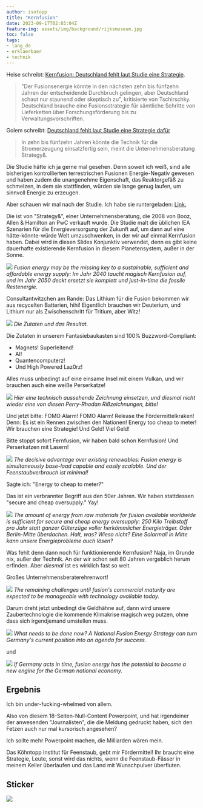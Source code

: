 ```yaml
---
author: isotopp
title: "Kernfusion"
date: 2023-09-17T02:03:04Z
feature-img: assets/img/background/rijksmuseum.jpg
toc: false
tags:
- lang_de
- erklaerbaer
- technik
---
```


Heise schreibt:
[Kernfusion: Deutschland fehlt laut Studie eine Strategie](https://www.heise.de/news/Kernfusion-Deutschland-fehlt-laut-Studie-eine-Strategie-9307661.html).
> "Der Fusionsenergie könnte in den nächsten zehn bis fünfzehn Jahren der entscheidende Durchbruch gelingen, 
> aber Deutschland schaut nur staunend oder skeptisch zu", kritisierte von Tschirschky. 
> Deutschland brauche eine Fusionsstrategie für sämtliche Schritte von Lieferketten über Forschungsförderung bis zu Verwaltungsvorschriften.

Golem schreibt:
[Deutschland fehlt laut Studie eine Strategie dafür](https://www.golem.de/news/kernfusion-vor-durchbruch-deutschland-fehlt-laut-studie-eine-strategie-dafuer-2309-177715.html)
> In zehn bis fünfzehn Jahren könnte die Technik für die Stromerzeugung einsatzfertig sein, meint die Unternehmensberatung Strategy&.

Die Studie hätte ich ja gerne mal gesehen.
Denn soweit ich weiß, sind alle bisherigen kontrollierten terrestrischen Fusionen Energie-Negativ gewesen 
und haben zudem die unangenehme Eigenschaft, das Reaktorgefäß zu schmelzen, in dem sie stattfinden, würden sie lange genug laufen,
um sinnvoll Energie zu erzeugen.

Aber schauen wir mal nach der Studie.
Ich habe sie runtergeladen:
[Link](https://www.strategyand.pwc.com/de/en/industries/energy-utilities-resources/the-fusion-revolution/strategyand-fusion-energy.pdf)[.](/uploads/2023/09/strategyand-fusion-energy.pdf)

Die ist von "Strategy&", einer Unternehmensberatung, die 2008 von Booz, Allen & Hamilton an PwC verkauft wurde.
Die Studie malt die üblichen IEA Szenarien für die Energieversorgung der Zukunft auf,
um dann auf eine hätte-könnte-würde Welt umzuschwenken, in der wir auf einmal Kernfusion haben.
Dabei wird in diesen Slides Konjunktiv verwendet, denn es gibt keine dauerhafte existierende Kernfusion in diesem Planetensystem, außer in der Sonne.

![](/uploads/2023/09/strategyand-04.jpg)
*Fusion energy may be the missing key to a sustainable, sufficient and affordable energy supply:
Im Jahr 2040 taucht magisch Kernfusion auf, und im Jahr 2050 deckt ersetzt sie komplett und just-in-time die fossile Restenergie.*

Consultantwitzchen am Rande: 
Das Lithium für die Fusion bekommen wir aus recycelten Batterien, hihi!
Eigentlich brauchen wir Deuterium, und Lithium nur als Zwischenschritt für Tritium, aber Witz!

![](/uploads/2023/09/strategyand-05.jpg)
*Die Zutaten und das Resultat.*

Die Zutaten in unserem Fantasiebaukasten sind 100% Buzzword-Compliant:

- Magnets! Superleitend!
- AI!
- Quantencomputerz!
- Und High Powered Laz0rz!

Alles muss unbedingt auf eine einsame Insel mit einem Vulkan, und wir brauchen auch eine weiße Perserkatze!

![](/uploads/2023/09/strategyand-06.jpg)
*Hier eine technisch aussehende Zeichnung einsetzen, und diesmal nicht wieder eine von diesen Perry-Rhodan Rißzeichnungen, bitte!*

Und jetzt bitte: FOMO Alarm! FOMO Alarm! Release the Fördermittelkraken!
Denn: Es ist ein Rennen zwischen den Nationen!
Energy too cheap to meter!
Wir brauchen eine Strategie!
Und Geld!
Viel Geld!

Bitte stoppt sofort Fernfusion, wir haben bald schon Kernfusion! 
Und Perserkatzen mit Lasern!

![](/uploads/2023/09/strategyand-08.jpg)
*The decisive advantage over existing renewables: Fusion energy is simultaneously base-load capable and easily scalable.
Und der Feenstaubverbrauch ist minimal!*

Sagte ich: "Energy to cheap to meter?"

Das ist ein verbrannter Begriff aus den 50er Jahren.
Wir haben stattdessen "secure and cheap oversupply."
Yay!

![](/uploads/2023/09/strategyand-09.jpg)
*The amount of energy from raw materials for fusion available worldwide is sufficient for secure and cheap energy oversupply:
250 Kilo Treibstoff pro Jahr statt ganzer Güterzüge voller herkömmlicher Energieträger.
Oder Berlin-Mitte überdachen.
Halt, was?
Wieso nicht? Eine Solarmall in Mitte kann unsere Energieprobleme auch lösen?*

Was fehlt denn dann noch für funktionierende Kernfusion?
Naja, im Grunde nix, außer der Technik.
An der wir schon seit 80 Jahren vergeblich herum erfinden.
Aber *diesmal* ist es wirklich fast so weit.

Großes Unternehmensberaterehrenwort!

![](/uploads/2023/09/strategyand-11.jpg)
*The remaining challenges until fusion's commercial maturity are expected to be manageable with technology available today.*

Darum dreht jetzt unbedingt die Geldhähne auf,
dann wird unsere Zaubertechnologie die kommende Klimakrise magisch weg putzen,
ohne dass sich irgendjemand umstellen muss.

![](/uploads/2023/09/strategyand-15.jpg)
*What needs to be done now?
A National Fusion Energy Strategy can turn Germany's current position into an agenda for success.*

und

![](/uploads/2023/09/strategyand-16.jpg)
*If Germany acts in time, fusion energy has the potential to become a new engine for the German national economy.*

## Ergebnis

Ich bin under-fucking-whelmed von allem.

Also von diesem 18-Seiten-Null-Content Powerpoint,
und hat irgendeiner der anwesenden "Journalisten", die die Meldung gedruckt haben, sich den Fetzen auch nur mal kursorisch angesehen?

Ich sollte mehr Powerpoint machen, die Milliarden wären mein.

Das Köhntopp Institut für Feenstaub, gebt mir Fördermittel!
Ihr braucht eine Strategie, Leute, sonst wird das nichts, 
wenn die Feenstaub-Fässer in meinem Keller überlaufen und das Land mit Wunschpulver überfluten.

## Sticker

![](/uploads/2023/09/fernfusion.png)
